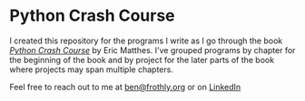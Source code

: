 # Python Crash Course
I created this repository for the programs I write as I go through the book [*Python Crash Course*](https://www.amazon.com/Python-Crash-Course-2nd-Edition/dp/1593279280/ref=sr_1_1?keywords=python+crash+course&qid=1655498328&sprefix=python+crash%2Caps%2C57&sr=8-1) by Eric Matthes. I've grouped programs by chapter for the beginning of the book and by project for the later parts of the book where projects may span multiple chapters.

Feel free to reach out to me at ben@frothly.org or on [LinkedIn](https://www.linkedin.com/in/benkinder42)